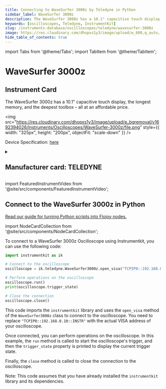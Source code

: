 ```yaml
---
title: Connecting to WaveSurfer 3000z by Teledyne in Python
sidebar_label: WaveSurfer 3000z
description: The WaveSurfer 3000z has a 10.1" capacitive touch display, the longest memory, and the deepest toolbox – all at an affordable price.
keywords: [oscilloscopes, Teledyne, InstrumentKit]
slug: /instruments-database/oscilloscopes/teledyne/wavesurfer-3000z
image: https://res.cloudinary.com/dhopxs1y3/image/upload/w_600,q_auto,f_auto/e_bgremoval/v1692394026/Instruments/Oscilloscopes/WaveSurfer-3000z/file.jpg
hide_table_of_contents: true
---
```


import Tabs from '@theme/Tabs';
import TabItem from '@theme/TabItem';

# WaveSurfer 3000z

## Instrument Card

<div className="flex">

<div>

The WaveSurfer 3000z has a 10.1" capacitive touch display, the longest memory, and the deepest toolbox – all at an affordable price.

</div>

<img src="https://res.cloudinary.com/dhopxs1y3/image/upload/e_bgremoval/v1692394026/Instruments/Oscilloscopes/WaveSurfer-3000z/file.png" style={{ width: "325px", height: "200px", objectFit: "scale-down" }} />

</div>

<div className="flex text-center">

<p>Device Specification: <a target="\_blank" href="https://cdn.teledynelecroy.com/files/pdf/wavesurfer-3000z-oscilloscope-datasheet.pdf">here</a></p>

</div>

<details style={{ marginTop: "15px"}}>
<summary><h2>Manufacturer card: TELEDYNE</h2></summary>

<img src="https://res.cloudinary.com/dhopxs1y3/image/upload/v1692812958/Instruments/Vendor%20Logos/Teledyne_technologies.png" style={{ width: "100%", height: "170px",objectFit: "scale-down" }} />

Teledyne LeCroy is an American manufacturer of oscilloscopes, protocol analyzers and other test equipment. LeCroy is now a subsidiary of Teledyne Technologies.

<ul>
  <li>Headquarters: USA</li>
  <li>Yearly Revenue (millions, USD): 5458.6</li>
  <li>Vendor Website: <a href="https://www.teledynelecroy.com/">here</a></li>
</ul>
</details>

import FeaturedInstrumentVideo from '@site/src/components/FeaturedInstrumentVideo';

<FeaturedInstrumentVideo category='OSCILLOSCOPES' manufacturer='TELEDYNE'></FeaturedInstrumentVideo>


## Connect to the WaveSurfer 3000z in Python

[Read our guide for turning Python scripts into Flojoy nodes.](https://docs.flojoy.ai/custom-nodes/creating-custom-node/)

import NodeCardCollection from '@site/src/components/NodeCardCollection';

<Tabs>

<TabItem value="Flojoy" label="Flojoy" className="flojoy-instrument-tabs">

<NodeCardCollection category='OSCILLOSCOPES' manufacturer='TELEDYNE'></NodeCardCollection>

</TabItem>
<TabItem value="InstrumentKit" label="InstrumentKit">

To connect to a WaveSurfer 3000z Oscilloscope using Instrumentkit, you can use the following code:

```python
import instrumentkit as ik

# Connect to the oscilloscope
oscilloscope = ik.teledyne.WaveSurfer3000z.open_visa("TCPIP0::192.168.0.10::INSTR")

# Perform operations on the oscilloscope
oscilloscope.run()
print(oscilloscope.trigger_state)

# Close the connection
oscilloscope.close()
```

This code imports the `instrumentkit` library and uses the `open_visa` method of the `WaveSurfer3000z` class to connect to the oscilloscope. You need to replace `"TCPIP0::192.168.0.10::INSTR"` with the actual VISA address of your oscilloscope.

Once connected, you can perform operations on the oscilloscope. In this example, the `run` method is called to start the oscilloscope's trigger, and then the `trigger_state` property is printed to display the current trigger state.

Finally, the `close` method is called to close the connection to the oscilloscope.

Note: This code assumes that you have already installed the `instrumentkit` library and its dependencies.

</TabItem>
</Tabs>